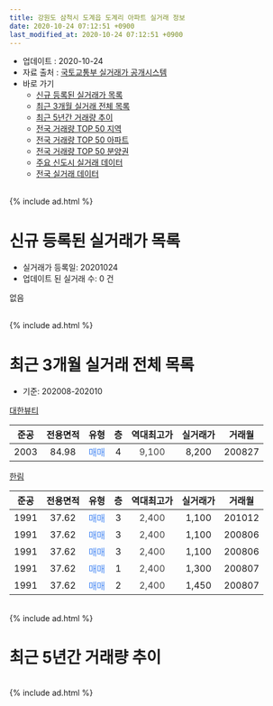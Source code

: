 ```yaml
---
title: 강원도 삼척시 도계읍 도계리 아파트 실거래 정보
date: 2020-10-24 07:12:51 +0900
last_modified_at: 2020-10-24 07:12:51 +0900
---
```


* 업데이트 : 2020-10-24
* 자료 출처 : [국토교통부 실거래가 공개시스템](http://rt.molit.go.kr)
* 바로 가기
    * [신규 등록된 실거래가 목록](#신규-등록된-실거래가-목록)
    * [최근 3개월 실거래 전체 목록](#최근-3개월-실거래-전체-목록)
    * [최근 5년간 거래량 추이](#최근-5년간-거래량-추이)
    * [전국 거래량 TOP 50 지역](https://inasie.github.io/apt-trade-info/최근-3개월-전국에서-가장-거래가-많이-발생한-지역)
    * [전국 거래량 TOP 50 아파트](https://inasie.github.io/apt-trade-info/최근-3개월-전국에서-가장-거래가-많이-발생한-아파트)
    * [전국 거래량 TOP 50 분양권](https://inasie.github.io/apt-trade-info/최근-3개월-전국에서-가장-거래가-많이-발생한-분양권)
    * [주요 신도시 실거래 데이터](https://inasie.github.io/apt-trade-info/주요-신도시)
    * [전국 실거래 데이터](https://inasie.github.io/apt-trade-info/전국)
<br>
{% include ad.html %}
<br>

# 신규 등록된 실거래가 목록
* 실거래가 등록일: 20201024
* 업데이트 된 실거래 수: 0 건

없음

<br>
{% include ad.html %}
<br>

# 최근 3개월 실거래 전체 목록
* 기준: 202008-202010


[대한뷰티](https://search.naver.com/search.naver?query=%EA%B0%95%EC%9B%90%EB%8F%84+%EC%82%BC%EC%B2%99%EC%8B%9C+%EB%8F%84%EA%B3%84%EC%9D%8D+%EB%8F%84%EA%B3%84%EB%A6%AC+%EB%8C%80%ED%95%9C%EB%B7%B0%ED%8B%B0)

|준공|전용면적|유형|층|역대최고가|실거래가|거래월|
|:---:|:---:|:---:|:---:|:---:|:---:|:---:|
|2003|84.98|<span style="color:#4285f3">매매</span>|4|<span style="color:#444444">9,100</span>|8,200|200827|

[한림](https://search.naver.com/search.naver?query=%EA%B0%95%EC%9B%90%EB%8F%84+%EC%82%BC%EC%B2%99%EC%8B%9C+%EB%8F%84%EA%B3%84%EC%9D%8D+%EB%8F%84%EA%B3%84%EB%A6%AC+%ED%95%9C%EB%A6%BC)

|준공|전용면적|유형|층|역대최고가|실거래가|거래월|
|:---:|:---:|:---:|:---:|:---:|:---:|:---:|
|1991|37.62|<span style="color:#4285f3">매매</span>|3|<span style="color:#444444">2,400</span>|1,100|201012|
|1991|37.62|<span style="color:#4285f3">매매</span>|3|<span style="color:#444444">2,400</span>|1,100|200806|
|1991|37.62|<span style="color:#4285f3">매매</span>|3|<span style="color:#444444">2,400</span>|1,100|200806|
|1991|37.62|<span style="color:#4285f3">매매</span>|1|<span style="color:#444444">2,400</span>|1,300|200807|
|1991|37.62|<span style="color:#4285f3">매매</span>|2|<span style="color:#444444">2,400</span>|1,450|200807|


<br>
{% include ad.html %}
<br>

# 최근 5년간 거래량 추이


<div style="width:100%;">
    <canvas id="deal_progress" height="200"></canvas>
</div>

<script>
new Chart(document.getElementById("deal_progress"), {
    type: 'line',
    data: {
        labels: ['201510','201511','201512','201601','201602','201603','201604','201605','201606','201607','201608','201609','201610','201611','201612','201701','201702','201703','201704','201705','201706','201707','201708','201709','201710','201711','201712','201801','201802','201803','201804','201805','201806','201807','201808','201809','201810','201811','201812','201901','201902','201903','201904','201905','201906','201907','201908','201909','201910','201911','201912','202001','202002','202003','202004','202005','202006','202007','202008','202009','202010'],
        datasets: [{
            label: '매매',
            pointRadius: 1,
            data: [0, 1, 0, 0, 0, 1, 0, 0, 1, 0, 2, 0, 5, 1, 3, 0, 0, 0, 1, 1, 2, 3, 0, 0, 0, 0, 2, 2, 0, 2, 1, 0, 0, 0, 0, 1, 0, 0, 1, 1, 0, 0, 1, 0, 0, 3, 1, 1, 1, 1, 0, 0, 1, 2, 0, 0, 1, 1, 5, 0, 1],
            borderColor: "rgba(255, 201, 14, 1)",
            backgroundColor: "rgba(255, 201, 14, 0.5)",
            fill: false,
            lineTension: 0
        },{
            label: '전월세',
            pointRadius: 1,
            data: [1, 0, 9, 0, 1, 2, 3, 1, 0, 0, 0, 0, 0, 0, 0, 1, 0, 1, 0, 8, 2, 1, 1, 0, 0, 0, 1, 1, 1, 2, 0, 2, 0, 0, 1, 0, 0, 0, 1, 0, 1, 0, 0, 2, 1, 0, 0, 0, 0, 0, 0, 0, 0, 0, 0, 0, 0, 0, 0, 0, 0],
            borderColor: "rgba(0, 141, 185, 1)",
            backgroundColor: "rgba(0, 141, 185, 0.5)",
            fill: false,
            lineTension: 0
        }
        ]
    },
    options: {
        responsive: true,
        title: {
            display: false
        },
        tooltips: {
            mode: 'index',
            intersect: false
        },
        hover: {
            mode: 'nearest',
            intersect: true
        },
        scales: {
            xAxes: [{
                display: true,
                scaleLabel: {
                    display: true,
                    labelString: '년/월'
                }
            }],
            yAxes: [{
                display: true,
                ticks: {
                    suggestedMin: 0,
                },
                scaleLabel: {
                    display: true,
                    labelString: '실거래 수'
                }
            }]
        }
    }
});

</script>


<br>
{% include ad.html %}
<br>


